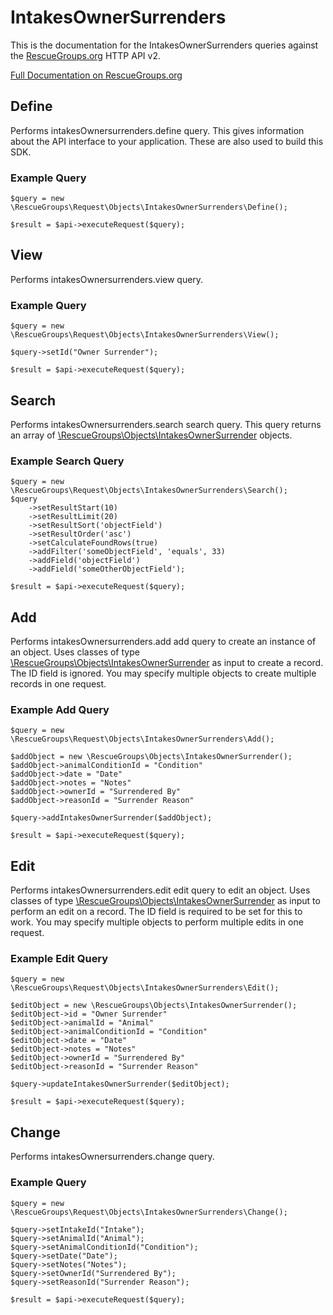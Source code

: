 # IntakesOwnerSurrenders

This is the documentation for the IntakesOwnerSurrenders queries against the [RescueGroups.org](https://www.rescuegroups.org/) HTTP API v2.

[Full Documentation on RescueGroups.org](https://userguide.rescuegroups.org/display/APIDG/Object+definitions#Objectdefinitions-intakesOwnersurrenders)

## Define
Performs intakesOwnersurrenders.define query. This gives information about the API interface to your application. These are also used to build this SDK.

### Example Query

    $query = new \RescueGroups\Request\Objects\IntakesOwnerSurrenders\Define();

    $result = $api->executeRequest($query);
## View
Performs intakesOwnersurrenders.view query.

### Example Query

    $query = new \RescueGroups\Request\Objects\IntakesOwnerSurrenders\View();

    $query->setId("Owner Surrender");

    $result = $api->executeRequest($query);

## Search
Performs intakesOwnersurrenders.search search query. This query returns an array of [\RescueGroups\Objects\IntakesOwnerSurrender](../../../src/Objects/IntakesOwnerSurrender.php) objects.

### Example Search Query

    $query = new \RescueGroups\Request\Objects\IntakesOwnerSurrenders\Search();
    $query
        ->setResultStart(10)
        ->setResultLimit(20)
        ->setResultSort('objectField')
        ->setResultOrder('asc')
        ->setCalculateFoundRows(true)
        ->addFilter('someObjectField', 'equals', 33)
        ->addField('objectField')
        ->addField('someOtherObjectField');

    $result = $api->executeRequest($query);
## Add
Performs intakesOwnersurrenders.add add query to create an instance of an object. Uses classes of type [\RescueGroups\Objects\IntakesOwnerSurrender](../../../src/Objects/IntakesOwnerSurrender.php) as input to create a record. The ID field is ignored. You may specify multiple objects to create multiple records in one request.

### Example Add Query

    $query = new \RescueGroups\Request\Objects\IntakesOwnerSurrenders\Add();

    $addObject = new \RescueGroups\Objects\IntakesOwnerSurrender();
    $addObject->animalConditionId = "Condition"
    $addObject->date = "Date"
    $addObject->notes = "Notes"
    $addObject->ownerId = "Surrendered By"
    $addObject->reasonId = "Surrender Reason"

    $query->addIntakesOwnerSurrender($addObject);

    $result = $api->executeRequest($query);
## Edit
Performs intakesOwnersurrenders.edit edit query to edit an object. Uses classes of type [\RescueGroups\Objects\IntakesOwnerSurrender](../../../src/Objects/IntakesOwnerSurrender.php) as input to perform an edit on a record. The ID field is required to be set for this to work. You may specify multiple objects to perform multiple edits in one request.

### Example Edit Query

    $query = new \RescueGroups\Request\Objects\IntakesOwnerSurrenders\Edit();

    $editObject = new \RescueGroups\Objects\IntakesOwnerSurrender();
    $editObject->id = "Owner Surrender"
    $editObject->animalId = "Animal"
    $editObject->animalConditionId = "Condition"
    $editObject->date = "Date"
    $editObject->notes = "Notes"
    $editObject->ownerId = "Surrendered By"
    $editObject->reasonId = "Surrender Reason"

    $query->updateIntakesOwnerSurrender($editObject);

    $result = $api->executeRequest($query);
## Change
Performs intakesOwnersurrenders.change query.

### Example Query

    $query = new \RescueGroups\Request\Objects\IntakesOwnerSurrenders\Change();

    $query->setIntakeId("Intake");
    $query->setAnimalId("Animal");
    $query->setAnimalConditionId("Condition");
    $query->setDate("Date");
    $query->setNotes("Notes");
    $query->setOwnerId("Surrendered By");
    $query->setReasonId("Surrender Reason");

    $result = $api->executeRequest($query);


